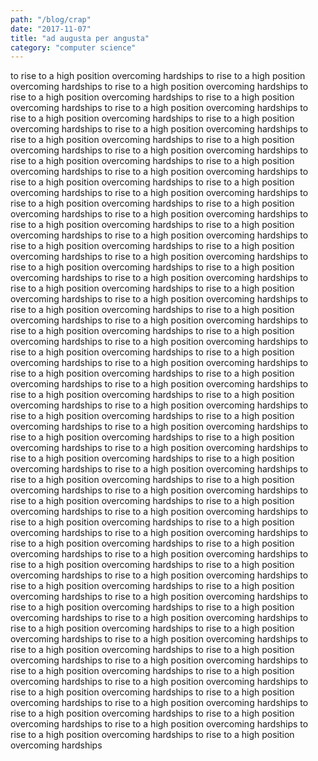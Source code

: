 ```yaml
---
path: "/blog/crap"
date: "2017-11-07"
title: "ad augusta per angusta"
category: "computer science"
---
```

to rise to a high position overcoming hardships
to rise to a high position overcoming hardships
to rise to a high position overcoming hardships
to rise to a high position overcoming hardships
to rise to a high position overcoming hardships
to rise to a high position overcoming hardships
to rise to a high position overcoming hardships
to rise to a high position overcoming hardships
to rise to a high position overcoming hardships
to rise to a high position overcoming hardships
to rise to a high position overcoming hardships
to rise to a high position overcoming hardships
to rise to a high position overcoming hardships
to rise to a high position overcoming hardships
to rise to a high position overcoming hardships
to rise to a high position overcoming hardships
to rise to a high position overcoming hardships
to rise to a high position overcoming hardships
to rise to a high position overcoming hardships
to rise to a high position overcoming hardships
to rise to a high position overcoming hardships
to rise to a high position overcoming hardships
to rise to a high position overcoming hardships
to rise to a high position overcoming hardships
to rise to a high position overcoming hardships
to rise to a high position overcoming hardships
to rise to a high position overcoming hardships
to rise to a high position overcoming hardships
to rise to a high position overcoming hardships
to rise to a high position overcoming hardships
to rise to a high position overcoming hardships
to rise to a high position overcoming hardships
to rise to a high position overcoming hardships
to rise to a high position overcoming hardships
to rise to a high position overcoming hardships
to rise to a high position overcoming hardships
to rise to a high position overcoming hardships
to rise to a high position overcoming hardships
to rise to a high position overcoming hardships
to rise to a high position overcoming hardships
to rise to a high position overcoming hardships
to rise to a high position overcoming hardships
to rise to a high position overcoming hardships
to rise to a high position overcoming hardships
to rise to a high position overcoming hardships
to rise to a high position overcoming hardships
to rise to a high position overcoming hardships
to rise to a high position overcoming hardships
to rise to a high position overcoming hardships
to rise to a high position overcoming hardships
to rise to a high position overcoming hardships
to rise to a high position overcoming hardships
to rise to a high position overcoming hardships
to rise to a high position overcoming hardships
to rise to a high position overcoming hardships
to rise to a high position overcoming hardships
to rise to a high position overcoming hardships
to rise to a high position overcoming hardships
to rise to a high position overcoming hardships
to rise to a high position overcoming hardships
to rise to a high position overcoming hardships
to rise to a high position overcoming hardships
to rise to a high position overcoming hardships
to rise to a high position overcoming hardships
to rise to a high position overcoming hardships
to rise to a high position overcoming hardships
to rise to a high position overcoming hardships
to rise to a high position overcoming hardships
to rise to a high position overcoming hardships
to rise to a high position overcoming hardships
to rise to a high position overcoming hardships
to rise to a high position overcoming hardships
to rise to a high position overcoming hardships
to rise to a high position overcoming hardships
to rise to a high position overcoming hardships
to rise to a high position overcoming hardships
to rise to a high position overcoming hardships
to rise to a high position overcoming hardships
to rise to a high position overcoming hardships
to rise to a high position overcoming hardships
to rise to a high position overcoming hardships
to rise to a high position overcoming hardships
to rise to a high position overcoming hardships
to rise to a high position overcoming hardships
to rise to a high position overcoming hardships
to rise to a high position overcoming hardships
to rise to a high position overcoming hardships
to rise to a high position overcoming hardships
to rise to a high position overcoming hardships
to rise to a high position overcoming hardships
to rise to a high position overcoming hardships
to rise to a high position overcoming hardships
to rise to a high position overcoming hardships
to rise to a high position overcoming hardships
to rise to a high position overcoming hardships